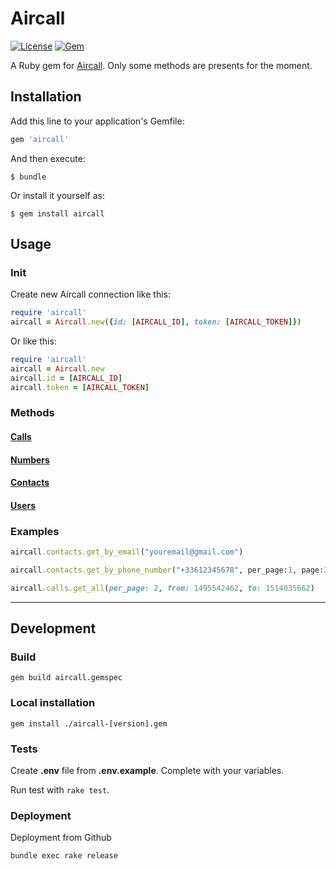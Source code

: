 # Aircall

[![License](http://img.shields.io/badge/license-MIT-green.svg?style=flat)](https://github.com/HazAT/badge/blob/master/LICENSE)
[![Gem](https://badge.fury.io/rb/aircall.svg)](https://rubygems.org/gems/aircall)

A Ruby gem for [Aircall](https://developer.aircall.io/api-references/).
Only some methods are presents for the moment.


## Installation

Add this line to your application's Gemfile:

```ruby
gem 'aircall'
```

And then execute:

    $ bundle

Or install it yourself as:

    $ gem install aircall


## Usage

### Init

Create new Aircall connection like this:

```ruby
require 'aircall'
aircall = Aircall.new({id: [AIRCALL_ID], token: [AIRCALL_TOKEN]})
```

Or like this:

```ruby    
require 'aircall'
aircall = Aircall.new
aircall.id = [AIRCALL_ID]
aircall.token = [AIRCALL_TOKEN]
```

### Methods

#### [Calls](./doc/calls.md)
#### [Numbers](./doc/numbers.md)
#### [Contacts](./doc/contacts.md)
#### [Users](./doc/users.md)

### Examples

```ruby
aircall.contacts.get_by_email("youremail@gmail.com")
```

```ruby
aircall.contacts.get_by_phone_number("+33612345678", per_page:1, page:3, order: "desc", order_by: "updated_at")
```

```ruby
aircall.calls.get_all(per_page: 2, from: 1495542462, to: 1514035662)
```


---

## Development

### Build

	gem build aircall.gemspec

### Local installation

	gem install ./aircall-[version].gem


### Tests

Create **.env** file from **.env.example**.
Complete with your variables.
 
Run test with `rake test`. 


### Deployment

 Deployment from Github
 
	bundle exec rake release